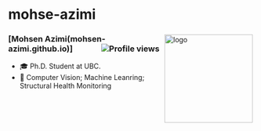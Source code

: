
# mohse-azimi
<!--
**mohsen-azimi/mohsen-azimi** 
Here are some ideas to get you started:
- 🔭 I’m currently working on ...
- 🌱 I’m currently learning ...
- 👯 I’m looking to collaborate on ...
- 🤔 I’m looking for help with ...
- 💬 Ask me about ...
- 📫 How to reach me: ...
- 😄 Pronouns: ...
- ⚡ Fun fact: ...
-->

<img src="https://github-readme-stats.vercel.app/api?username=mohsen-azimi&show_icons=true&count_private=true" alt="logo" height="180" align="right" style="margin: 5px; margin-bottom: 20px;" />

### [Mohsen Azimi(mohsen-azimi.github.io)] &nbsp;&nbsp; &nbsp;&nbsp; &nbsp;&nbsp;&nbsp;&nbsp; &nbsp;&nbsp;   ![Profile views](https://gpvc.arturio.dev/mohsen-azimi) 

- :mortar_board: Ph.D. Student at UBC.
- :hammer: Computer Vision; Machine Leanring; Structural Health Monitoring

